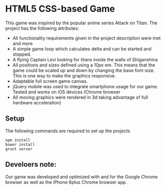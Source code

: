 # HTML5 CSS-based Game

This game was inspired by the popular anime series Attack on Titan.
The project has the following attributes:

* All functionality requirements given in the project description were met and more
* A simple game loop which calculates delta and can be started and stopped.
* A flying Captain Levi looking for titans inside the walls of Shiganshina
* All positions and sizes defined using a 10px em. This means that the game could be scaled up and down by changing the base font-size. This is one way to make the graphics responsive.
* Adaptable full screen game canvas.
* jQuery mobile was used to integrate smartphone usage for our game. Tested and works on iOS devices (Chrome browser
* All moving graphics were rendered in 3d taking advantage of full hardware acceleration)

## Setup
The following commands are required to set up the projects
```
npm install
bower install
grunt server
```

## Develoers note:
Our game was developed and optimized with and for the Google Chrome browser as well as the iPhone 6plus Chrome browser app.
